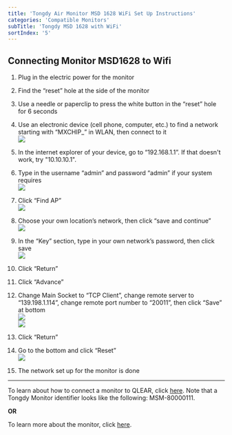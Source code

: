 ```yaml
---
title: 'Tongdy Air Monitor MSD 1628 WiFi Set Up Instructions'
categories: 'Compatible Monitors'
subTitle: 'Tongdy MSD 1628 with WiFi'
sortIndex: '5'
---
```

## Connecting Monitor MSD1628 to Wifi

1. Plug in the electric power for the monitor  
   
2. Find the “reset” hole at the side of the monitor  

3. Use a needle or paperclip to press the white button in the “reset” hole for 6 seconds    

4. Use an electronic device (cell phone, computer, etc.) to find a network starting with “MXCHIP_” in WLAN, then connect to it   
![](https://user-images.githubusercontent.com/26155270/31340951-7797928c-accd-11e7-8ad0-5d6424180271.png) 

5. In the internet explorer of your device, go to “192.168.1.1”. If that doesn't work, try "10.10.10.1".

6. Type in the username “admin” and password “admin” if your system requires     
![](https://user-images.githubusercontent.com/26155270/31340999-a75875ae-accd-11e7-83d6-1058a7f0c1cd.png)
   
  
7. Click “Find AP”  
![](https://user-images.githubusercontent.com/26155270/31341034-beb6a770-accd-11e7-881f-a3ad052072e1.png)
   

8. Choose your own location’s network, then click “save and continue”  
![](https://user-images.githubusercontent.com/26155270/31341075-ea3fd1f0-accd-11e7-97c2-59b4b1c7e388.png)  
  
9. In the “Key” section, type in your own network’s password, then click save   
![](https://user-images.githubusercontent.com/26155270/31341746-17b0d286-acd0-11e7-9895-bbd4645c9507.png) 
  
10. Click “Return”   
  
11. Click “Advance”  
  
12. Change Main Socket to “TCP Client”, change remote server to “139.198.1.114”, change remote port number to “20011”, then click “Save” at bottom  
![](https://user-images.githubusercontent.com/26155270/31341822-6030b13e-acd0-11e7-8637-b95e1da86178.png)  
![](https://user-images.githubusercontent.com/26155270/31341882-946ba0d0-acd0-11e7-9fe0-354175cb41a0.png)  
    
13. Click “Return”  
  
14. Go to the bottom and click “Reset”   
![](https://user-images.githubusercontent.com/26155270/31341945-cf0b380e-acd0-11e7-91f1-c4bca220d95f.png)
  

15. The network set up for the monitor is done  

--------

To learn about how to connect a monitor to QLEAR, click [here](/Adding-Hardware-to-QLEAR). Note that a Tongdy Monitor identifier looks like the following: MSM-80000111.

**OR**

To learn more about the monitor, click [here](/Tongdy-MSD-1628-with-WiFi).  
